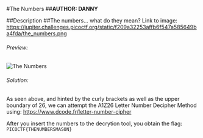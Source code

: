 #The Numbers
##**AUTHOR: DANNY**

##Description
##The numbers... what do they mean?
Link to image: https://jupiter.challenges.picoctf.org/static/f209a32253affb6f547a585649ba4fda/the_numbers.png

###### Preview:
![The Numbers](https://jupiter.challenges.picoctf.org/static/f209a32253affb6f547a585649ba4fda/the_numbers.png)

###### Solution:

As seen above, and hinted by the curly brackets as well as the upper boundary of 26, we can attempt the A1Z26 Letter Number Decipher Method 
using: https://www.dcode.fr/letter-number-cipher

After you insert the numbers to the decrytion tool, you obtain the flag: ```PICOCTF{THENUMBERSMASON}```

